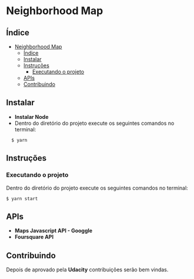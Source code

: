 # Neighborhood Map

## Índice
- [Neighborhood Map](#neighborhood-map)
  - [Índice](#%c3%8dndice)
  - [Instalar](#instalar)
  - [Instruções](#instru%c3%a7%c3%b5es)
    - [Executando o projeto](#executando-o-projeto)
  - [APIs](#apis)
  - [Contribuindo](#contribuindo)

## Instalar
* **Instalar Node**
* Dentro do diretório do projeto execute os seguintes comandos no terminal:
```
  $ yarn
```


## Instruções

### Executando o projeto
Dentro do diretório do projeto execute os seguintes comandos no terminal:
```
$ yarn start
```

## APIs
* **Maps Javascript API - Googgle**
* **Foursquare API**

## Contribuindo

Depois de aprovado pela **Udacity** contribuições serão bem vindas.
